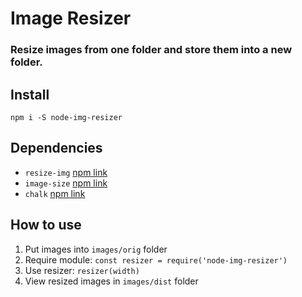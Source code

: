 # Image Resizer
### Resize images from one folder and store them into a new folder.

## Install
`npm i -S node-img-resizer`

## Dependencies
* `resize-img` [npm link](https://www.npmjs.com/package/resize-img)
* `image-size` [npm link](https://www.npmjs.com/package/image-size)
* `chalk` [npm link](https://www.npmjs.com/package/chalk)

## How to use
1. Put images into `images/orig` folder
2. Require module: `const resizer = require('node-img-resizer')`
3. Use resizer: `resizer(width)`
4. View resized images in `images/dist` folder